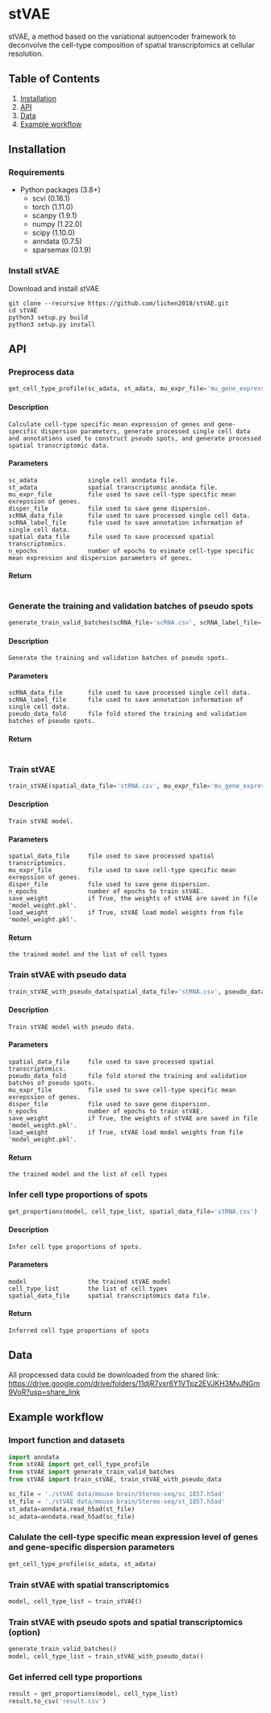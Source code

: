 # stVAE
stVAE, a method based on the variational autoencoder framework to deconvolve the cell-type composition of spatial transcriptomics at cellular resolution.

## Table of Contents
1. [Installation](#installation)
2. [API](#api)
3. [Data](#data)
4. [Example workflow](#example-workflow)
## Installation
### Requirements
- Python packages (3.8+)
  - scvi (0.16.1)
  - torch (1.11.0)
  - scanpy (1.9.1)
  - numpy (1.22.0)
  - scipy (1.10.0)
  - anndata (0.7.5)
  - sparsemax (0.1.9)


### Install stVAE
Download and install stVAE
```
git clone --recursive https://github.com/lichen2018/stVAE.git
cd stVAE
python3 setup.py build
python3 setup.py install
```
## API
### Preprocess data
```python
get_cell_type_profile(sc_adata, st_adata, mu_expr_file='mu_gene_expression.csv', disper_file='disp_gene_expression.csv', scRNA_data_file='scRNA.csv', scRNA_label_file='scRNA_label.csv', spatial_data_file='stRNA.csv', n_epochs=250)
```
#### Description
  ```
  Calculate cell-type specific mean expression of genes and gene-specific dispersion parameters, generate processed single cell data and annotations used to construct pseudo spots, and generate processed spatial transcriptomic data.
  ```
#### Parameters  
  ```
  sc_adata              single cell anndata file.
  st_adata              spatial transcriptomic anndata file.
  mu_expr_file          file used to save cell-type specific mean exrepssion of genes.
  disper_file           file used to save gene dispersion.
  scRNA_data_file       file used to save processed single cell data.
  scRNA_label_file      file used to save annotation information of single cell data.
  spatial_data_file     file used to save processed spatial transcriptomics.
  n_epochs              number of epochs to esimate cell-type specific mean expression and dispersion parameters of genes.
  ```
#### Return 
  ```
  ```

### Generate the training and validation batches of pseudo spots

```python
generate_train_valid_batches(scRNA_file='scRNA.csv', scRNA_label_file='scRNA_label.csv', pseudo_data_path= './batch_data/')
```
#### Description
  ```
  Generate the training and validation batches of pseudo spots.
  ```
#### Parameters  
  ```
  scRNA_data_file       file used to save processed single cell data.
  scRNA_label_file      file used to save annotation information of single cell data.
  pseudo_data_fold      file fold stored the training and validation batches of pseudo spots.  
  ```
#### Return 
  ```
  ```


### Train stVAE
```python
train_stVAE(spatial_data_file='stRNA.csv', mu_expr_file='mu_gene_expression.csv', disper_file='disp_gene_expression.csv', n_epochs=2000, save_weight=True, load_weight=False)
```
#### Description
  ```
  Train stVAE model.
  ```
#### Parameters  
  ```
  spatial_data_file     file used to save processed spatial transcriptomics.
  mu_expr_file          file used to save cell-type specific mean exrepssion of genes.
  disper_file           file used to save gene dispersion.
  n_epochs              number of epochs to train stVAE.
  save_weight           if True, the weights of stVAE are saved in file 'model_weight.pkl'.
  load_weight           if True, stVAE load model weights from file 'model_weight.pkl'.
  ```
#### Return 
  ```
  the trained model and the list of cell types
  ```

### Train stVAE with pseudo data
```python
train_stVAE_with_pseudo_data(spatial_data_file='stRNA.csv', pseudo_data_fold='./batch_data/', mu_expr_file='mu_gene_expression.csv', disper_file='disp_gene_expression.csv', n_epochs=1000, save_weight=True, load_weight=False)
```
#### Description
  ```
  Train stVAE model with pseudo data.
  ```
#### Parameters  
  ```
  spatial_data_file     file used to save processed spatial transcriptomics.
  pseudo_data_fold      file fold stored the training and validation batches of pseudo spots.  
  mu_expr_file          file used to save cell-type specific mean exrepssion of genes.
  disper_file           file used to save gene dispersion.
  n_epochs              number of epochs to train stVAE.
  save_weight           if True, the weights of stVAE are saved in file 'model_weight.pkl'.
  load_weight           if True, stVAE load model weights from file 'model_weight.pkl'.
  ```
#### Return 
  ```
  the trained model and the list of cell types
  ```

### Infer cell type proportions of spots
```python
get_proportions(model, cell_type_list, spatial_data_file='stRNA.csv')
```
#### Description
  ```
  Infer cell type proportions of spots.
  ```
#### Parameters  
  ```
  model                 the trained stVAE model
  cell_type_list        the list of cell types
  spatial_data_file     spatial transcriptomics data file.
  ```
#### Return 
  ```
  Inferred cell type proportions of spots
  ```

## Data
All propcessed data could be downloaded from the shared link: https://drive.google.com/drive/folders/11djR7vxr6Y1VTpz2EVJKH3MvJNGm9VoR?usp=share_link  

## Example workflow
### Import function and datasets
```python
import anndata
from stVAE import get_cell_type_profile
from stVAE import generate_train_valid_batches
from stVAE import train_stVAE, train_stVAE_with_pseudo_data

sc_file = './stVAE data/mouse brain/Stereo-seq/sc_1857.h5ad'
st_file = './stVAE data/mouse brain/Stereo-seq/st_1857.h5ad'
st_adata=anndata.read_h5ad(st_file)
sc_adata=anndata.read_h5ad(sc_file)
```

### Calulate the cell-type specific mean expression level of genes and gene-specific dispersion parameters
```python
get_cell_type_profile(sc_adata, st_adata)
```

### Train stVAE with spatial transcriptomics
```python
model, cell_type_list = train_stVAE()
```

### Train stVAE with pseudo spots and spatial transcriptomics (option)
```python
generate_train_valid_batches()
model, cell_type_list = train_stVAE_with_pseudo_data()
```

### Get inferred cell type proportions
```python
result = get_proportions(model, cell_type_list)
result.to_csv('result.csv')
```
